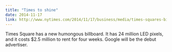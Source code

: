 ```yaml
---
title: "Times to shine"
date: 2014-11-17
link: http://www.nytimes.com/2014/11/17/business/media/times-squares-biggest-and-most-expensive-digital-billboard-is-set-to-shine-.html
---
```

 Times Square has a new humongous billboard. It has 24 million LED pixels, and it costs $2.5 million to rent for four weeks. Google will be the debut advertiser.
